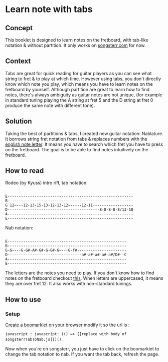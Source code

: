 # Learn note with tabs
## Concept
This booklet is designed to learn notes on the fretboard, with tab-like notation & without partition. It only works on [songsterr.com](https://www.songsterr.com/) for now.
## Context
Tabs are great for quick reading for guitar players as you can see what string to fret & to play at which time. However using tabs, you don't directly know which note you play, which means you have to learn notes on the fretboard by yourself.
Although partition are great to learn how to find notes, there's always ambiguity as guitar notes are not unique, (for example in standard tuning playing the A string at fret 5 and the D string at fret 0 produce the same note with different tone).
## Solution
Taking the best of partitions & tabs, I created new guitar notation: Nablature. 
It borrows string fret notation from tabs & replaces numbers with the [english note letter](https://en.wikipedia.org/wiki/Key_signature_names_and_translations). It means you have to search which fret you have to press on the fretboard. The goal is to be able to find notes intuitively on the fretboard.
## How to read
Rodeo (by Kyuss) intro riff, tab notation:
```

E--------------------------------------------------------
B--------------------------------------------------------
G 12~---12-13-15-13-12-13-12~-----12-11------------------ 
D-----------------------------------------8-8-8-8-8/13-10
A--------------------------------------------------------
E--------------------------------------------------------
```
Nab notation:
```

E-----------------------------------------------------
B-----------------------------------------------------
G-G~---G-G#-A#-G#-G-G#-G~---G-f#----------------------
D---------------------------------a#-a#-a#-a#-a#/D#--C
A-----------------------------------------------------
E-----------------------------------------------------
```
The letters are the notes you need to play. If you don't know how to find notes on the fretboard checkout [this](https://www.guitar-chord.org/fretboard.html).
When letters are uppercased, it means they are over fret 12.
It also works with non-standard tunings.
## How to use
### Setup
[Create a boomarklet](https://www.freecodecamp.org/news/what-are-bookmarklets/) on your browser modify it so the url is :

`javascript : javascript: (() => {[replace with body of songsterrTabToNab.js]})()`.

Now when you're on songsterr, you just have to click on the boomarklet to change the tab notation to nab. If you want the tab back, refresh the page.